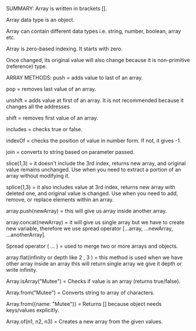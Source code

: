 SUMMARY:
Array is written in brackets [].

Array data type is an object.

Array can contain different data types i.e. string, number, boolean, array etc.

Array is zero-based indexing. It starts with zero.

Once changed, its original value will also change because it is non-primitive (reference) type.

ARRAY METHODS:
push = adds value to last of an array.

pop = removes last value of an array.

unshift = adds value at first of an array. It is not recommended because it changes all the addresses.

shift = removes first value of an array.

includes = checks true or false.

indexOf = checks the position of value in number form. If not, it gives -1.

join = converts to string based on parameter passed.

slice(1,3) = it doesn't include the 3rd index, returns new array, and original value remains unchanged. Use when you need to extract a portion of an array without modifying it.

splice(1,3) = it also includes value at 3rd index, returns new array with deleted one, and original value is changed. Use when you need to add, remove, or replace elements within an array.

array.push(newArray) = this will give us array inside another array.

array.concat(newArray) = it will give us single array but we have to create new variable, therefore we use spread operator [...array, ...newArray, ...anotherArray].

Spread operator ( ... ) = used to merge two or more arrays and objects.

array.flat(infinity or depth like 2 , 3 ) = this method is used when we have other array inside an array this will return single array we give it depth or write infinity.

Array.isArray("Mutee") = Checks if value is an array (returns true/false).

Array.from("Mutee") = Converts string to array of characters.

Array.from({name: "Mutee"}) = Returns [] because object needs keys/values explicitly.

Array.of(n1, n2, n3) = Creates a new array from the given values.
